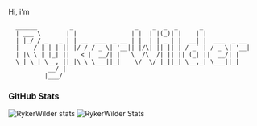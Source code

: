 Hi, i'm
```ascii
  ______         _                 _    _  _  _      _  
  | ___ \       | |               | |  | |(_)| |    | | 
  | |_/ / _   _ | | __  ___  _ __ | |  | | _ | |  __| |  ___  _ __ 
  |    / | | | || |/ / / _ \| '__|| |/\| || || | / _` | / _ \| '__|
  | |\ \ | |_| ||   < |  __/| |   \  /\  /| || || (_| ||  __/| |
  \_| \_| \__, ||_|\_\ \___||_|    \/  \/ |_||_| \__,_| \___||_|
           __/ |                                                    
          |___/                                                                                           
```

### GitHub Stats
![RykerWilder stats](https://github-readme-stats.vercel.app/api?username=RykerWilder&show_icons=true&theme=tokyonight&include_all_commits=true)
![RykerWilder Stats](https://github-readme-stats.vercel.app/api/top-langs/?username=RykerWilder&layout=donut&theme=tokyonight)
